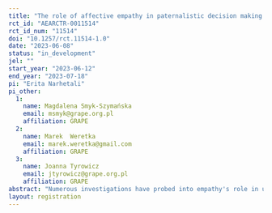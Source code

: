 ```yaml
---
title: "The role of affective empathy in paternalistic decision making  "
rct_id: "AEARCTR-0011514"
rct_id_num: "11514"
doi: "10.1257/rct.11514-1.0"
date: "2023-06-08"
status: "in_development"
jel: ""
start_year: "2023-06-12"
end_year: "2023-07-18"
pi: "Erita Narhetali"
pi_other:
  1:
    name: Magdalena Smyk-Szymańska
    email: msmyk@grape.org.pl
    affiliation: GRAPE
  2:
    name: Marek  Weretka
    email: marek.weretka@gmail.com
    affiliation: GRAPE
  3:
    name: Joanna Tyrowicz
    email: jtyrowicz@grape.org.pl
    affiliation: GRAPE
abstract: "Numerous investigations have probed into empathy's role in understanding others' gains and losses within dyadic settings. Yet, the impact of empathy on paternalistic decision-making, particularly under conditions of uncertainty, has not been extensively explored. This study proposes to fill this gap by examining the influence of affective empathy on paternalistic decision-making using a reimagined version of the renowned "Asian Disease" problem. Vásquez and Weretka (2020) have previously illustrated that affective empathy, within non-paternalistic contexts, exhibits interdependent utility characteristics usually found in sympathetic relationships rather than antipathetic ones. We hypothesis that similar mechanisms may function within a paternalistic environment as well. Our research design incorporates a 2 (framing: gain versus loss - between) X 3 (relationship pattern: neutral, sympathetic, antipathetic - within) mixed design. Our primary analysis will be conducted using mixed-effect logistic regression. To evaluate how affective empathy influences variability within individuals, we employ Hierarchical Bayesian Estimation.  "
layout: registration
---
```


